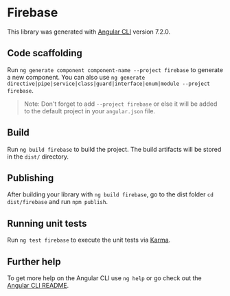 # Firebase

This library was generated with [Angular CLI](https://github.com/angular/angular-cli) version 7.2.0.

## Code scaffolding

Run `ng generate component component-name --project firebase` to generate a new component. You can also use `ng generate directive|pipe|service|class|guard|interface|enum|module --project firebase`.

> Note: Don't forget to add `--project firebase` or else it will be added to the default project in your `angular.json` file.

## Build

Run `ng build firebase` to build the project. The build artifacts will be stored in the `dist/` directory.

## Publishing

After building your library with `ng build firebase`, go to the dist folder `cd dist/firebase` and run `npm publish`.

## Running unit tests

Run `ng test firebase` to execute the unit tests via [Karma](https://karma-runner.github.io).

## Further help

To get more help on the Angular CLI use `ng help` or go check out the [Angular CLI README](https://github.com/angular/angular-cli/blob/master/README.md).
